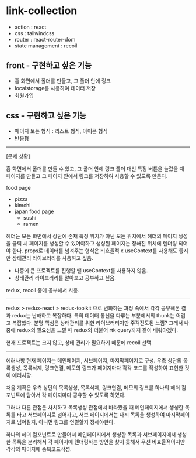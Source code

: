 # link-collection

- action : react
- css : tailwindcss
- router : react-router-dom
- state management : recoil

## front - 구현하고 싶은 기능

- 홈 화면에서 폴더를 만들고, 그 폴더 안에 링크
- localstorage를 사용하여 데이터 저장
- 회원가입

## css - 구현하고 싶은 기능

- 페이지 보는 형식 : 리스트 형식, 아이콘 형식
- 반응형

<hr />

[문제 상황]

홈 화면에서 폴더를 만들 수 있고, 그 폴더 안에 링크
폴더 대신 특정 버튼을 눌렀을 때 페이지를 만들고
그 페이지 안에서 링크를 저장하여 사용할 수 있도록 만든다.

food page

- pizza
- kimchi
- japan food page
  - sushi
  - ramen

헤더는 모든 화면에서 상단에 존재
특정 위치가 아닌 모든 위치에서 헤더의 페이지 생성을 클릭 시 페이지를 생성할 수 있어야하고
생성된 페이지는 정해진 위치에 렌더링 되어야 한다.
props로 데이터를 넘겨주는 형식은 비효율적 x
useContext를 사용해도 좋지만 상태관리 라이브러리를 사용하고 싶음.

- 나중에 큰 프로젝트를 진행할 땐 useContext를 사용하지 않음.
- 상태관리 라이브러리를 알아보고 공부하고 싶음.

redux, recoil 중에 공부해서 사용.

<hr />
redux > redux-react > redux-toolkit 으로 변화하는 과정 속에서 각각 공부해본 결과
redux는 난해하고 복잡하다. 특히 데이터 통신을 다루는 부분에서의 thunk는 어렵고 복잡했다.
분명 핵심은 상태관리를 위한 라이브러리지만 주객전도된 느낌? 그래서 나중에 redux의 필요성을 느낄 때 redux와 더불어 rtk query까지 같이 배워야겠다.

현재 프로젝트는 크지 않고, 상태 관리가 필요하기 때문에 recoil 선택.

<hr />
에러사항
현재 페이지는 메인페이지, 서브페이지, 마지막페이지로 구성.
우측 상단의 목록생성, 목록삭제, 링크연결, 메모의 링크가 페이지마다 각각 코드를 작성하여 표현한 것이 에러사항.

처음 계획은 우측 상단의 목록생성, 목록삭제, 링크연결, 메모의 링크를 하나의 헤더 컴포넌트에 담아서 각 페이지마다 공유할 수 있도록 하였다.

그러나 다른 관점은 차치하고 목록생성 관점에서 바라봤을 때 메인페이지에서 생성한 목록를 타고 서브페이지로 넘어가고, 서브 페이지에서는 다시 목록을 생성하여 마지막페이지로 넘어갈지, 아니면 링크를 연결할지 정해야한다.

하나의 헤더 컴포넌트로 만들어서 메인페이지에서 생성한 목록과 서브페이지에서 생성한 목록을 분리해서 각 페이지에 렌더링하는 방안을 찾지 못해서 우선 비효율적이지만 각각의 페이지에 중복코드작성.
